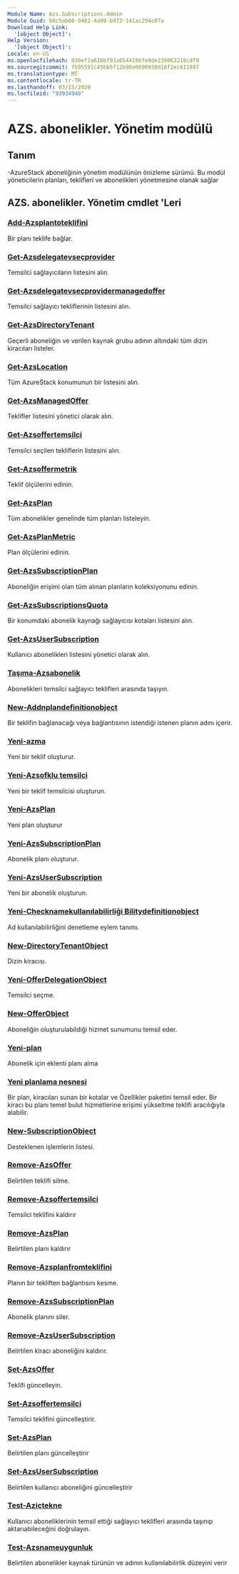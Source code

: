 ```yaml
---
Module Name: Azs.Subscriptions.Admin
Module Guid: 60c5ab08-9482-4a99-b973-141ac294c07a
Download Help Link:
  '[object Object]': 
Help Version:
  '[object Object]': 
Locale: en-US
ms.openlocfilehash: 030ef2a61bbf93a6544196fe0de239062218cdf9
ms.sourcegitcommit: fb95591c45bb5f12b98e0690938d18f2ec611897
ms.translationtype: MT
ms.contentlocale: tr-TR
ms.lasthandoff: 03/15/2020
ms.locfileid: "93934948"
---
```

# AZS. abonelikler. Yönetim modülü
## Tanım
-AzureStack aboneliğinin yönetim modülünün önizleme sürümü.  Bu modül yöneticilerin planları, teklifleri ve abonelikleri yönetmesine olanak sağlar

## AZS. abonelikler. Yönetim cmdlet 'Leri
### [Add-Azsplantoteklifini](Add-AzsPlanToOffer.md)
Bir planı teklife bağlar.

### [Get-Azsdelegatevseçprovider](Get-AzsDelegatedProvider.md)
Temsilci sağlayıcıların listesini alın.

### [Get-Azsdelegatevseçprovidermanagedoffer](Get-AzsDelegatedProviderManagedOffer.md)
Temsilci sağlayıcı tekliflerinin listesini alın.

### [Get-AzsDirectoryTenant](Get-AzsDirectoryTenant.md)
Geçerli aboneliğin ve verilen kaynak grubu adının altındaki tüm dizin kiracıları listeler.

### [Get-AzsLocation](Get-AzsLocation.md)
Tüm AzureStack konumunun bir listesini alın.

### [Get-AzsManagedOffer](Get-AzsManagedOffer.md)
Teklifler listesini yönetici olarak alın.

### [Get-Azsoffertemsilci](Get-AzsOfferDelegation.md)
Temsilci seçilen tekliflerin listesini alın.

### [Get-Azsoffermetrik](Get-AzsOfferMetric.md)
Teklif ölçülerini edinin.

### [Get-AzsPlan](Get-AzsPlan.md)
Tüm abonelikler genelinde tüm planları listeleyin.

### [Get-AzsPlanMetric](Get-AzsPlanMetric.md)
Plan ölçülerini edinin.

### [Get-AzsSubscriptionPlan](Get-AzsSubscriptionPlan.md)
Aboneliğin erişimi olan tüm alınan planların koleksiyonunu edinin.

### [Get-AzsSubscriptionsQuota](Get-AzsSubscriptionsQuota.md)
Bir konumdaki abonelik kaynağı sağlayıcısı kotaları listesini alın.

### [Get-AzsUserSubscription](Get-AzsUserSubscription.md)
Kullanıcı abonelikleri listesini yönetici olarak alın.

### [Taşıma-Azsabonelik](Move-AzsSubscription.md)
Abonelikleri temsilci sağlayıcı teklifleri arasında taşıyın.

### [New-Addnplandefinitionobject](New-AddonPlanDefinitionObject.md)
Bir teklifin bağlanacağı veya bağlantısının istendiği istenen planın adını içerir.

### [Yeni-azma](New-AzsOffer.md)
Yeni bir teklif oluşturur.

### [Yeni-Azsofklu temsilci](New-AzsOfferDelegation.md)
Yeni bir teklif temsilcisi oluşturun.

### [Yeni-AzsPlan](New-AzsPlan.md)
Yeni plan oluşturur

### [Yeni-AzsSubscriptionPlan](New-AzsSubscriptionPlan.md)
Abonelik planı oluşturur.

### [Yeni-AzsUserSubscription](New-AzsUserSubscription.md)
Yeni bir abonelik oluşturun.

### [Yeni-Checknamekullanılabilirliği Bilitydefinitionobject](New-CheckNameAvailabilityDefinitionObject.md)
Ad kullanılabilirliğini denetleme eylem tanımı.

### [New-DirectoryTenantObject](New-DirectoryTenantObject.md)
Dizin kiracısı.

### [Yeni-OfferDelegationObject](New-OfferDelegationObject.md)
Temsilci seçme.

### [New-OfferObject](New-OfferObject.md)
Aboneliğin oluşturulabildiği hizmet sunumunu temsil eder.

### [Yeni-plan](New-PlanAcquisitionPropertiesObject.md)
Abonelik için eklenti planı alma

### [Yeni planlama nesnesi](New-PlanObject.md)
Bir plan, kiracıları sunan bir kotalar ve Özellikler paketini temsil eder.
Bir kiracı bu planı temel bulut hizmetlerine erişimi yükseltme teklifi aracılığıyla alabilir.

### [New-SubscriptionObject](New-SubscriptionObject.md)
Desteklenen işlemlerin listesi.

### [Remove-AzsOffer](Remove-AzsOffer.md)
Belirtilen teklifi silme.

### [Remove-Azsoffertemsilci](Remove-AzsOfferDelegation.md)
Temsilci teklifini kaldırır

### [Remove-AzsPlan](Remove-AzsPlan.md)
Belirtilen planı kaldırır

### [Remove-Azsplanfromteklifini](Remove-AzsPlanFromOffer.md)
Planın bir tekliften bağlantısını kesme.

### [Remove-AzsSubscriptionPlan](Remove-AzsSubscriptionPlan.md)
Abonelik planını siler.

### [Remove-AzsUserSubscription](Remove-AzsUserSubscription.md)
Belirtilen kiracı aboneliğini kaldırır.

### [Set-AzsOffer](Set-AzsOffer.md)
Teklifi güncelleyin.

### [Set-Azsoffertemsilci](Set-AzsOfferDelegation.md)
Temsilci teklifini güncelleştirir.

### [Set-AzsPlan](Set-AzsPlan.md)
Belirtilen planı güncelleştirir

### [Set-AzsUserSubscription](Set-AzsUserSubscription.md)
Belirtilen kullanıcı aboneliğini güncelleştirir

### [Test-Aziçtekne](Test-AzsMoveSubscription.md)
Kullanıcı aboneliklerinin temsil ettiği sağlayıcı teklifleri arasında taşınıp aktarıabileceğini doğrulayın.

### [Test-Azsnameuygunluk](Test-AzsNameAvailability.md)
Belirtilen abonelikler kaynak türünün ve adının kullanılabilirlik düzeyini verir

